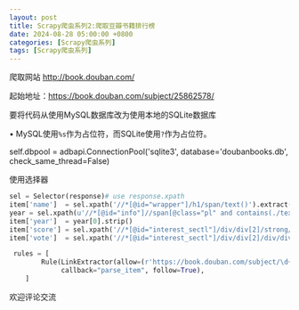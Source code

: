 ```yaml
---
layout: post
title: Scrapy爬虫系列2:爬取豆瓣书籍排行榜
date: 2024-08-28 05:00:00 +0800
categories: [Scrapy爬虫系列]
tags: [Scrapy爬虫系列]
---
```


爬取网站 http://book.douban.com/

起始地址：https://book.douban.com/subject/25862578/

要将代码从使用MySQL数据库改为使用本地的SQLite数据库

• MySQL使用`%s`作为占位符，而SQLite使用`?`作为占位符。

self.dbpool = adbapi.ConnectionPool('sqlite3', database='doubanbooks.db', check_same_thread=False)

使用选择器

```python
sel = Selector(response)# use response.xpath
item['name']  = sel.xpath('//*[@id="wrapper"]/h1/span/text()').extract()
year = sel.xpath(u'//*[@id="info"]//span[@class="pl" and contains(./text(), "出版年:")]/following::text()[1]').extract()
item['year']  = year[0].strip()
item['score'] = sel.xpath('//*[@id="interest_sectl"]/div/div[2]/strong/text()').extract()
item['vote']  = sel.xpath('//*[@id="interest_sectl"]/div/div[2]/div/div[2]/span/a/span/text()').re(r'\d+')
```

```python
 rules = [
        Rule(LinkExtractor(allow=(r'https://book.douban.com/subject/\d+'), restrict_xpaths='//*[@id="db-rec-section"]/div'),
             callback="parse_item", follow=True),
    ]
```

欢迎评论交流